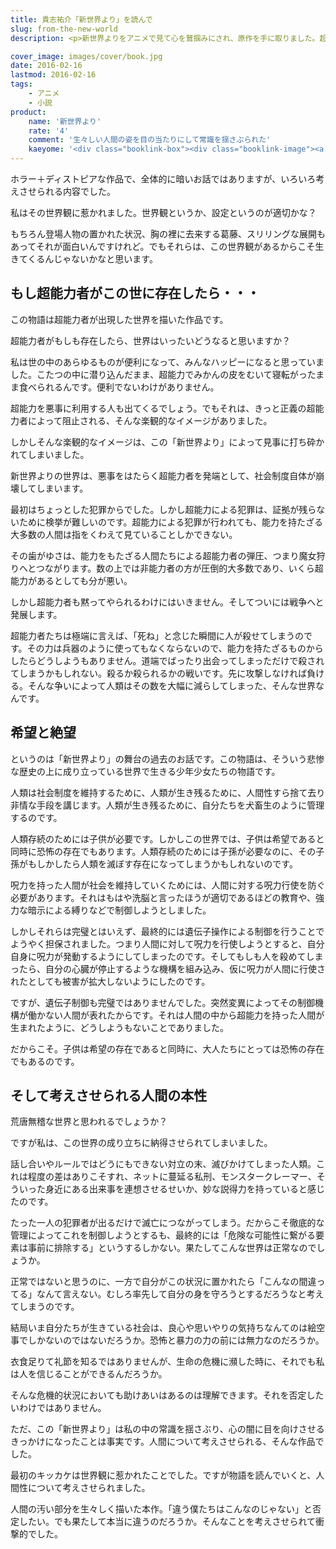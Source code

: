 ```yaml
---
title: 貴志祐介「新世界より」を読んで
slug: from-the-new-world
description: <p>新世界よりをアニメで見て心を鷲掴みにされ、原作を手に取りました。超能力なんて便利な能力があったら世界がハッピーになる、なんていう幻想を打ち砕かれ、さらには人間の醜い部分を目の当たりにして、人とは一体何なのだろうかと考えさせられる物語です。</p>

cover_image: images/cover/book.jpg
date: 2016-02-16
lastmod: 2016-02-16
tags: 
    - アニメ
    - 小説
product:
    name: '新世界より'
    rate: '4'
    comment: '生々しい人間の姿を目の当たりにして常識を揺さぶられた'
    kaeyome: '<div class="booklink-box"><div class="booklink-image"><a href="http://www.amazon.co.jp/exec/obidos/asin/B009GXME5G/illusionspace-22/" target="_blank" rel="nofollow" ><img src="http://ecx.images-amazon.com/images/I/51k7B4UP7jL._SL160_.jpg" style="border: none;" /></a></div><div class="booklink-info"><div class="booklink-name"><a href="http://www.amazon.co.jp/exec/obidos/asin/B009GXME5G/illusionspace-22/" target="_blank" rel="nofollow" >新世界より(上) (講談社文庫)[Kindle版]</a><div class="booklink-powered-date">posted with <a href="http://yomereba.com" rel="nofollow" target="_blank">ヨメレバ</a></div></div><div class="booklink-detail">貴志祐介 講談社 2012-09-28    </div><div class="booklink-link2"><div class="shoplinkkindle"><a href="http://www.amazon.co.jp/exec/obidos/ASIN/B009GXME5G/illusionspace-22/" target="_blank" rel="nofollow" >Kindle</a></div><div class="shoplinkamazon"><a href="http://www.amazon.co.jp/exec/obidos/ASIN/4062768534/illusionspace-22/" target="_blank" rel="nofollow" >Amazon[書籍版]</a></div>                              	  	  	  	</div></div><div class="booklink-footer"></div></div>'
---
```


<p>ホラー＋ディストピアな作品で、全体的に暗いお話ではありますが、いろいろ考えさせられる内容でした。</p>
<p>私はその世界観に惹かれました。世界観というか、設定というのが適切かな？</p>
<p>もちろん登場人物の置かれた状況、胸の裡に去来する葛藤、スリリングな展開もあってそれが面白いんですけれど。でもそれらは、この世界観があるからこそ生きてくるんじゃないかなと思います。</p>
<h2>もし超能力者がこの世に存在したら・・・</h2>
<p>この物語は超能力者が出現した世界を描いた作品です。</p>
<p>超能力者がもしも存在したら、世界はいったいどうなると思いますか？</p>
<p>私は世の中のあらゆるものが便利になって、みんなハッピーになると思っていました。こたつの中に潜り込んだまま、超能力でみかんの皮をむいて寝転がったまま食べられるんです。便利でないわけがありません。</p>
<p>超能力を悪事に利用する人も出てくるでしょう。でもそれは、きっと正義の超能力者によって阻止される、そんな楽観的なイメージがありました。</p>
<p>しかしそんな楽観的なイメージは、この「新世界より」によって見事に打ち砕かれてしまいました。</p>
<p>新世界よりの世界は、悪事をはたらく超能力者を発端として、社会制度自体が崩壊してしまいます。</p>
<p>最初はちょっとした犯罪からでした。しかし超能力による犯罪は、証拠が残らないために検挙が難しいのです。超能力による犯罪が行われても、能力を持たざる大多数の人間は指をくわえて見ていることしかできない。</p>
<p>その歯がゆさは、能力をもたざる人間たちによる超能力者の弾圧、つまり魔女狩りへとつながります。数の上では非能力者の方が圧倒的大多数であり、いくら超能力があるとしても分が悪い。</p>
<p>しかし超能力者も黙ってやられるわけにはいきません。そしてついには戦争へと発展します。</p>
<p>超能力者たちは極端に言えば、「死ね」と念じた瞬間に人が殺せてしまうのです。その力は兵器のように使ってもなくならないので、能力を持たざるものからしたらどうしようもありません。道端でばったり出会ってしまっただけで殺されてしまうかもしれない。殺るか殺られるかの戦いです。先に攻撃しなければ負ける。そんな争いによって人類はその数を大幅に減らしてしまった、そんな世界なんです。</p>
<h2>希望と絶望</h2>
<p>というのは「新世界より」の舞台の過去のお話です。この物語は、そういう悲惨な歴史の上に成り立っている世界で生きる少年少女たちの物語です。</p>
<p>人類は社会制度を維持するために、人類が生き残るために、人間性すら捨て去り非情な手段を講じます。人類が生き残るために、自分たちを犬畜生のように管理するのです。</p>
<p>人類存続のためには子供が必要です。しかしこの世界では、子供は希望であると同時に恐怖の存在でもあります。人類存続のためには子孫が必要なのに、その子孫がもしかしたら人類を滅ぼす存在になってしまうかもしれないのです。</p>
<p>呪力を持った人間が社会を維持していくためには、人間に対する呪力行使を防ぐ必要があります。それはもはや洗脳と言ったほうが適切であるほどの教育や、強力な暗示による縛りなどで制御しようとしました。</p>
<p>しかしそれらは完璧とはいえず、最終的には遺伝子操作による制御を行うことでようやく担保されました。つまり人間に対して呪力を行使しようとすると、自分自身に呪力が発動するようにしてしまったのです。そしてもしも人を殺めてしまったら、自分の心臓が停止するような機構を組み込み、仮に呪力が人間に行使されたとしても被害が拡大しないようにしたのです。</p>
<p>ですが、遺伝子制御も完璧ではありませんでした。突然変異によってその制御機構が働かない人間が表れたからです。それは人間の中から超能力を持った人間が生まれたように、どうしようもないことでありました。</p>
<p>だからこそ。子供は希望の存在であると同時に、大人たちにとっては恐怖の存在でもあるのです。</p>
<h2>そして考えさせられる人間の本性</h2>
<p>荒唐無稽な世界と思われるでしょうか？</p>
<p>ですが私は、この世界の成り立ちに納得させられてしまいました。</p>
<p>話し合いやルールではどうにもできない対立の末、滅びかけてしまった人類。これは程度の差はありこそすれ、ネットに蔓延る私刑、モンスタークレーマー、そういった身近にある出来事を連想させるせいか、妙な説得力を持っていると感じたのです。</p>
<p>たった一人の犯罪者が出るだけで滅亡につながってしまう。だからこそ徹底的な管理によってこれを制御しようとするも、最終的には「危険な可能性に繋がる要素は事前に排除する」というするしかない。果たしてこんな世界は正常なのでしょうか。</p>
<p>正常ではないと思うのに、一方で自分がこの状況に置かれたら「こんなの間違ってる」なんて言えない。むしろ率先して自分の身を守ろうとするだろうなと考えてしまうのです。</p>
<p>結局いま自分たちが生きている社会は、良心や思いやりの気持ちなんてのは絵空事でしかないのではないだろうか。恐怖と暴力の力の前には無力なのだろうか。</p>
<p>衣食足りて礼節を知るではありませんが、生命の危機に瀕した時に、それでも私は人を信じることができるんだろうか。</p>
<p>そんな危機的状況においても助けあいはあるのは理解できます。それを否定したいわけではありません。</p>
<p>ただ、この「新世界より」は私の中の常識を揺さぶり、心の闇に目を向けさせるきっかけになったことは事実です。人間について考えさせられる、そんな作品でした。</p>
<p>最初のキッカケは世界観に惹かれたことでした。ですが物語を読んでいくと、人間性について考えさせられました。</p>
<p>人間の汚い部分を生々しく描いた本作。「違う僕たちはこんなのじゃない」と否定したい。でも果たして本当に違うのだろうか。そんなことを考えさせられて衝撃的でした。</p>

  